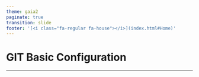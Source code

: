 ```yaml
---
theme: gaia2
paginate: true
transition: slide
footer: '[<i class="fa-regular fa-house"></i>](index.html#Home)'
---
```


# GIT Basic Configuration

---
